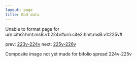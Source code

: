 ```yaml
---
layout: page
title: Bad data
---
```


Unable to format page for urn:cite2:hmt:msB.v1:224v#urn:cite2:hmt:msB.v1:225v#

prev: [223v-224v](../223v-224v/) next: [225v-226v](../225v-226v/)

Composite image not yet made for bifolio spread 224v-225v

